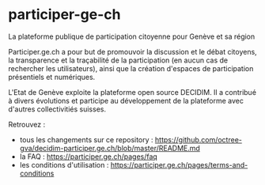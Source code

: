 # participer-ge-ch
La plateforme publique de participation citoyenne pour Genève et sa région

Participer.ge.ch a pour but de promouvoir la discussion et le débat citoyens, la transparence et la traçabilité de la participation (en aucun cas de rechercher les utilisateurs), ainsi que la création d'espaces de participation présentiels et numériques.

L'Etat de Genève exploite la plateforme open source DECIDIM. Il a contribué à divers évolutions et participe au développement de la plateforme avec d'autres collectivitiés suisses.

Retrouvez :
- tous les changements sur ce repository : https://github.com/octree-gva/decidim-participer.ge.ch/blob/master/README.md
- la FAQ : https://participer.ge.ch/pages/faq
- les conditions d'utilisation : https://participer.ge.ch/pages/terms-and-conditions
